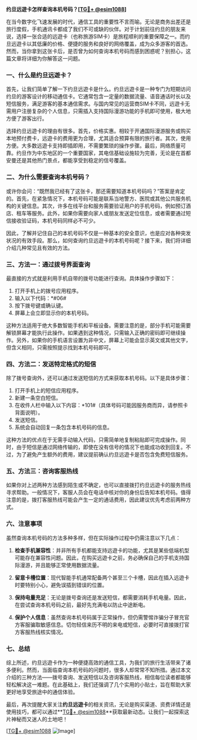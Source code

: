**约旦远遊卡怎样查询本机号码？[[TG💪+ @esim1088](https://t.me/s/esim1088)]**

在当今数字化飞速发展的时代，通信工具的重要性不言而喻。无论是商务出差还是旅行度假，手机通讯卡都成了我们不可或缺的伙伴。对于计划前往约旦的朋友来说，选择一张合适的远遊卡（也称旅游SIM卡）是旅程顺利的重要保障之一。而约旦远遊卡以其低廉的价格、便捷的服务和良好的网络覆盖，成为众多游客的首选。然而，当你拿到这张卡后，是否曾为如何查询本机号码而感到困惑呢？别担心，这篇文章将详细为你解答这一问题。

### 一、什么是约旦远遊卡？

首先，让我们简单了解一下约旦远遊卡是什么。约旦远遊卡是一种专门为短期访问约旦的游客设计的移动通信卡。它通常包含一定量的数据流量、语音通话时长以及短信服务，满足游客的基本通信需求。与国内常见的运营商SIM卡不同，远遊卡无需用户注册复杂的个人信息，只需插入支持国际漫游功能的手机即可使用，极大地方便了游客出行。

选择约旦远遊卡的理由有很多。首先，价格实惠。相较于开通国际漫游服务或购买本地预付费卡，远遊卡的费用更为合理，尤其适合预算有限的旅行者。其次，使用方便。大多数远遊卡支持即插即用，不需要繁琐的操作步骤。最后，网络质量可靠。约旦作为中东地区的一个重要国家，其电信基础设施较为完善，无论是在首都安曼还是其他热门景点，都能享受到稳定的信号覆盖。

### 二、为什么需要查询本机号码？

或许你会问：“既然我已经有了这张卡，那还需要知道本机号码吗？”答案是肯定的。首先，在紧急情况下，本机号码可能是联系当地警方、医院或其他公共服务机构的关键信息。其次，许多在线平台和服务需要验证用户的手机号码，例如预订酒店、租车等服务。此外，如果你需要向家人或朋友发送定位信息，或者需要通过短信接收验证码，本机号码同样必不可少。

因此，了解并记住自己的本机号码不仅是一种基本的安全意识，也是应对各种突发状况的有效手段。那么，如何查询约旦远遊卡的本机号码呢？接下来，我们将详细介绍几种常见且有效的方法。

### 三、方法一：通过拨号界面查询

最直接的方式就是利用手机自带的拨号功能进行查询。具体操作步骤如下：

1. 打开手机上的拨号应用程序。
2. 输入以下代码：*#06#
3. 按下拨号键或确认键。
4. 屏幕上会立即显示你的本机号码。

这种方法适用于绝大多数智能手机和平板设备。需要注意的是，部分手机可能需要解锁屏幕才能执行此操作。如果遇到这种情况，只需输入正确的密码即可继续操作。另外，如果你的手机语言设置为非中文，屏幕上可能会显示英文或其他文字，但含义相同，只需按照提示找到本机号码即可。

### 四、方法二：发送特定格式的短信

除了拨号查询外，还可以通过发送短信的方式来获取本机号码。以下是具体步骤：

1. 打开手机上的短信应用程序。
2. 新建一条空白短信。
3. 在收件人栏中输入以下内容：*101#（具体号码可能因服务商而异，请参照卡背面说明）。
4. 发送短信。
5. 系统会自动回复一条包含本机号码的信息。

这种方法的优点在于无需手动输入代码，只需简单地复制粘贴即可完成操作。同时，由于短信是通过网络传输的，即使在没有信号的情况下也能成功收到回复。不过，为了避免产生额外的费用，建议提前确认约旦远遊卡是否包含免费短信服务。

### 五、方法三：咨询客服热线

如果你对上述两种方法感到陌生或不确定，也可以直接拨打约旦远遊卡的服务热线寻求帮助。一般情况下，客服人员会在电话中核对你的身份后告知本机号码。值得注意的是，拨打客服热线可能会产生一定的通话费用，因此建议优先考虑前两种方式。

### 六、注意事项

虽然查询本机号码的方法多种多样，但在实际操作过程中仍需注意以下几点：

1. **检查手机兼容性**：并非所有手机都能支持远遊卡的功能，尤其是某些低端机型可能存在兼容性问题。因此，在购买远遊卡之前，务必确保自己的手机支持国际漫游，并且能够正常使用数据流量。

2. **留意卡槽位置**：现代智能手机通常配备两个甚至三个卡槽，因此在插入远遊卡时要特别小心，避免误插到错误的位置。

3. **保持电量充足**：无论是拨号查询还是发送短信，都需要消耗手机电量。因此，在尝试查询本机号码之前，最好先充满电以防止中途断电。

4. **保护个人信息**：虽然查询本机号码属于正常操作，但仍需警惕诈骗分子冒充官方客服骗取敏感信息。切勿轻信来历不明的来电或短信，必要时可直接拨打官方客服热线核实情况。

### 七、总结

综上所述，约旦远遊卡作为一种便捷高效的通信工具，为我们的旅行生活带来了诸多便利。然而，当面临查询本机号码的问题时，很多人却常常不知所措。通过本文介绍的三种方法——拨号查询、发送短信以及咨询客服热线，相信每位读者都能够轻松解决这一难题。在此基础上，我们还强调了几个实用的小贴士，旨在帮助大家更好地享受旅途中的通信体验。

最后，再次提醒大家关注**约旦远遊卡**的相关资讯，无论是购买渠道、资费详情还是使用技巧，都可以通过**[TG💪+ @esim1088](https://t.me/s/esim1088)**获取最新动态。让我们一起探索这片神秘而又迷人的土地吧！

[[TG💪+ @esim1088](https://t.me/s/esim1088) ![Image](https://i.postimg.cc/4NQfJmqS/Snipaste-2025-05-13-00-14-12.png)]